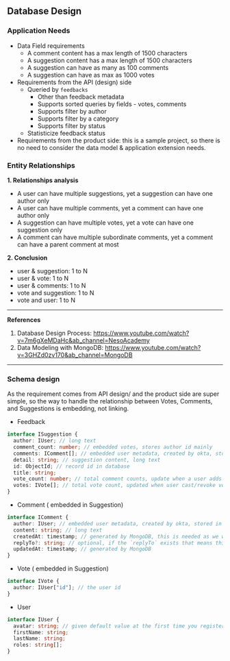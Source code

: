 ## Database Design

### Application Needs

- Data Field requirements
  - A comment content has a max length of 1500 characters
  - A suggestion content has a max length of 1500 characters
  - A suggestion can have as many as 100 comments
  - A suggestion can have as max as 1000 votes
- Requirements from the API (design) side
  - Queried by `feedbacks`
    - Other than feedback metadata
    - Supports sorted queries by fields - votes, comments
    - Supports filter by author
    - Supports filter by a category
    - Supports filter by status
  - Statisticize feedback status
- Requirements from the product side: this is a sample project, so there is no need to consider the data model & application extension needs.

### Entity Relationships

**1. Relationships analysis**

- A user can have multiple suggestions, yet a suggestion can have one author only
- A user can have multiple comments, yet a comment can have one author only
- A suggestion can have multiple votes, yet a vote can have one suggestion only
- A comment can have multiple subordinate comments, yet a comment can have a parent comment at most

**2. Conclusion**

- user & suggestion: 1 to N
- user & vote: 1 to N
- user & comments: 1 to N
- vote and suggestion: 1 to N
- vote and user: 1 to N

---

**References**

1. Database Design Process: https://www.youtube.com/watch?v=7m6gXeMDaHc&ab_channel=NesoAcademy
2. Data Modeling with MongoDB: https://www.youtube.com/watch?v=3GHZd0zv170&ab_channel=MongoDB

---

### Schema design

As the requirement comes from API design/ and the product side are super simple, so the way to handle the relationship between Votes, Comments, and Suggestions is embedding, not linking.

- Feedback

```ts
interface ISuggestion {
  author: IUser; // long text
  comment_count: number; // embedded votes, stores author id mainly
  comments: IComment[]; // embedded user metadata, created by okta, stored in a database
  detail: string; // suggestion content, long text
  id: ObjectId; // record id in database
  title: string;
  vote_count: number; // total comment counts, update when a user adds comments
  votes: IVote[]; // total vote count, updated when user cast/revoke vote
}
```

- Comment ( embedded in Suggestion)

```ts
interface IComment {
  author: IUser; // embedded user metadata, created by okta, stored in the database
  content: string; // long text
  createdAt: timestamp; // generated by MongoDB, this is needed as we want to sort comments in desc way by the time
  replyTo?: string; // optional, if the `replyTo` exists that means this comment is a sub comment
  updatedAt: timestamp; // generated by MongoDB
}
```

- Vote ( embedded in Suggestion)

```ts
interface IVote {
  author: IUser["id"]; // the user id
}
```

- User

```ts
interface IUser {
  avatar: string; // given default value at the first time you registered the system
  firstName: string;
  lastName: string;
  roles: string[];
}
```
